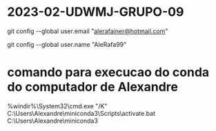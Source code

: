 # 2023-02-UDWMJ-GRUPO-09

git config --global user.email "alerafainer@hotmail.com"

git config --global user.name "AleRafa99"

# comando para execucao do conda do computador de Alexandre
%windir%\System32\cmd.exe "/K" C:\Users\Alexandre\miniconda3\Scripts\activate.bat C:\Users\Alexandre\miniconda3